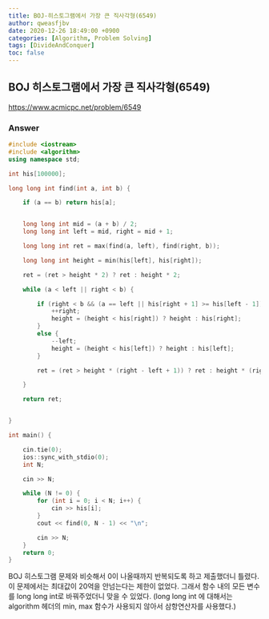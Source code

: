 ```yaml
---
title: BOJ-히스토그램에서 가장 큰 직사각형(6549)
author: qweasfjbv
date: 2020-12-26 18:49:00 +0900
categories: [Algorithm, Problem Solving]
tags: [DivideAndConquer]
toc: false
---
```


## BOJ 히스토그램에서 가장 큰 직사각형(6549)

<https://www.acmicpc.net/problem/6549>

### Answer

```cpp
#include <iostream>
#include <algorithm>
using namespace std;

int his[100000];

long long int find(int a, int b) {

	if (a == b) return his[a];


	long long int mid = (a + b) / 2;
	long long int left = mid, right = mid + 1;

	long long int ret = max(find(a, left), find(right, b));

	long long int height = min(his[left], his[right]);

	ret = (ret > height * 2) ? ret : height * 2;

	while (a < left || right < b) {

		if (right < b && (a == left || his[right + 1] >= his[left - 1])) {
			++right;
			height = (height < his[right]) ? height : his[right];
		}
		else {
			--left;
			height = (height < his[left]) ? height : his[left];
		}

		ret = (ret > height * (right - left + 1)) ? ret : height * (right - left + 1);

	}

	return ret;


}

int main() {

	cin.tie(0);
	ios::sync_with_stdio(0);
	int N;

	cin >> N;

	while (N != 0) {
		for (int i = 0; i < N; i++) {
			cin >> his[i];
		}
		cout << find(0, N - 1) << "\n";

		cin >> N;
	}
	return 0;
}
```

BOJ 히스토그램 문제와 비슷해서 0이 나올때까지 반복되도록 하고 제출했더니 틀렸다.
이 문제에서는 최대값이 20억을 안넘는다는 제한이 없었다. 그래서 함수 내의 모든 변수를 long long int로 바꿔주었더니 맞을 수 있었다. (long long int 에 대해서는 algorithm 헤더의 min, max 함수가 사용되지 않아서 삼항연산자를 사용했다.)